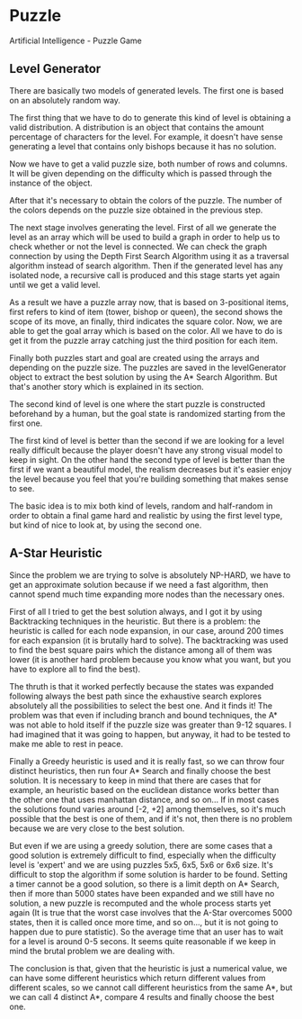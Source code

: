 # Puzzle
Artificial Intelligence - Puzzle Game

## Level Generator

There are basically two models of generated levels. The first one is based on an absolutely random way.

The first thing that we have to do to generate this kind of level is obtaining a valid distribution. A distribution is an object that contains the amount percentage of characters for the level. For example, it doesn't have sense generating a level that contains only bishops because it has no solution.

Now we have to get a valid puzzle size, both number of rows and columns. It will be given depending on the difficulty which is passed through the instance of the object.

After that it's necessary to obtain the colors of the puzzle. The number of the colors depends on the puzzle size obtained in the previous step.

The next stage involves generating the level. First of all we generate the level as an array which will be used to build a graph in order to help us to check whether or not the level is connected. We can check the graph connection by using the Depth First Search Algorithm using it as a traversal algorithm instead of search algorithm. Then if the generated level has any isolated node, a recursive call is produced and this stage starts yet again until we get a valid level.

As a result we have a puzzle array now, that is based on 3-positional items, first refers to kind of item (tower, bishop or queen), the second shows the scope of its move, an finally, third indicates the square color. Now, we are able to get the goal array which is based on the color. All we have to do is get it from the puzzle array catching just the third position for each item.

Finally both puzzles start and goal are created using the arrays and depending on the puzzle size. The puzzles are saved in the levelGenerator object to extract the best solution by using the A* Search Algorithm. But that's another story which is explained in its section.

The second kind of level is one where the start puzzle is constructed beforehand by a human, but the goal state is randomized starting from the first one.

The first kind of level is better than the second if we are looking for a level really difficult because the player doesn't have any strong visual model to keep in sight. On the other hand the second type of level is better than the first if we want a beautiful model, the realism decreases but it's easier enjoy the level because you feel that you're building something that makes sense to see.

The basic idea is to mix both kind of levels, random and half-random in order to obtain a final game hard and realistic by using the first level type, but kind of nice to look at, by using the second one.
 
 ## A-Star Heuristic
 
Since the problem we are trying to solve is absolutely NP-HARD, we have to get an approximate solution because if we need a fast algorithm, then cannot spend much time expanding more nodes than the necessary ones.
 
First of all I tried to get the best solution always, and I got it by using Backtracking techniques in the heuristic. But there is a problem: the heuristic is called for each node expansion, in our case, around 200 times for each expansion (it is brutally hard to solve). The backtracking was used to find the best square pairs which the distance among all of them was lower (it is another hard problem because you know what you want, but you have to explore all to find the best). 

The thruth is that it worked perfectly because the states was expanded following always the best path since the exhaustive search explores absolutely all the possibilities to select the best one. And it finds it! The problem was that even if including branch and bound techniques, the A* was not able to hold itself if the puzzle size was greater than 9-12 squares. I had imagined that it was going to happen, but anyway, it had to be tested to make me able to rest in peace.

Finally a Greedy heuristic is used and it is really fast, so we can throw four distinct heuristics, then run four A* Search and finally choose the best solution. It is necessary to keep in mind that there are cases that for example, an heuristic based on the euclidean distance works better than the other one that uses manhattan distance, and so on...
If in most cases the solutions found varies around [-2, +2] among themselves, so it's much possible that the best is one of them, and if it's not, then there is no problem because we are very close to the best solution.

But even if we are using a greedy solution, there are some cases that a good solution is extremely difficult to find, especially when the difficulty level is 'expert' and we are using puzzles 5x5, 6x5, 5x6 or 6x6 size. It's difficult to stop the algorithm if some solution is harder to be found. Setting a timer cannot be a good solution, so there is a limit depth on A* Search, then if more than 5000 states have been expanded and we still have no solution, a new puzzle is recomputed and the whole process starts yet again (It is true that the worst case involves that the A-Star overcomes 5000 states, then it is called once more time, and so on..., but it is not going to happen due to pure statistic). So the average time that an user has to wait for a level is around 0-5 secons. It seems quite reasonable if we keep in mind the brutal problem we are dealing with.
 
The conclusion is that, given that the heuristic is just a numerical value, we can have some different heuristics which return different values from different scales, so we cannot call different heuristics from the same A*, but we can call 4 distinct A*, compare 4 results and finally choose the best one.
 
